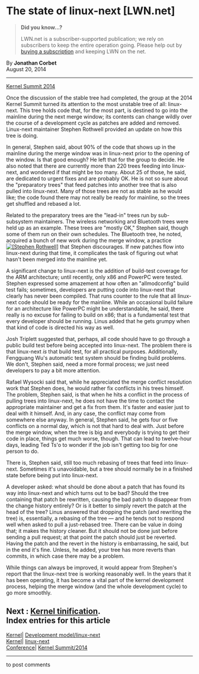 # The state of linux-next [LWN.net]

> **Did you know...?**
> 
> LWN.net is a subscriber-supported publication; we rely on subscribers to keep the entire operation going. Please help out by [buying a subscription](/Promo/nst-nag4/subscribe) and keeping LWN on the net. 

By **Jonathan Corbet**  
August 20, 2014 

* * *

[Kernel Summit 2014](/Articles/KernelSummit2014/)

Once the discussion of the stable tree had completed, the group at the 2014 Kernel Summit turned its attention to the most unstable tree of all: linux-next. This tree holds code that, for the most part, is destined to go into the mainline during the next merge window; its contents can change wildly over the course of a development cycle as patches are added and removed. Linux-next maintainer Stephen Rothwell provided an update on how this tree is doing. 

In general, Stephen said, about 90% of the code that shows up in the mainline during the merge window was in linux-next prior to the opening of the window. Is that good enough? He left that for the group to decide. He also noted that there are currently more than 220 trees feeding into linux-next, and wondered if that might be too many. About 25 of those, he said, are dedicated to urgent fixes and are probably OK. He is not so sure about the "preparatory trees" that feed patches into another tree that is also pulled into linux-next. Many of those trees are not as stable as he would like; the code found there may not really be ready for mainline, so the trees get shuffled and rebased a lot. 

Related to the preparatory trees are the "lead-in" trees run by sub-subsystem maintainers. The wireless networking and Bluetooth trees were held up as an example. These trees are "mostly OK," Stephen said, though some of them run on their own schedules. The Bluetooth tree, he noted, acquired a bunch of new work during the merge window, a practice [![\[Stephen Rothwell\]](https://static.lwn.net/images/conf/2014/ks/StephenRothwell-sm.jpg)](/Articles/608940/) that Stephen discourages. If new patches flow into linux-next during that time, it complicates the task of figuring out what hasn't been merged into the mainline yet. 

A significant change to linux-next is the addition of build-test coverage for the ARM architecture; until recently, only x86 and PowerPC were tested. Stephen expressed some amazement at how often an "allmodconfig" build test fails; sometimes, developers are putting code into linux-next that clearly has never been compiled. That runs counter to the rule that all linux-next code should be ready for the mainline. While an occasional build failure for an architecture like PowerPC might be understandable, he said, there really is no excuse for failing to build on x86; that is a fundamental test that every developer should be running. Linus added that he gets grumpy when that kind of code is directed his way as well. 

Josh Triplett suggested that, perhaps, all code should have to go through a public build test before being accepted into linux-next. The problem there is that linux-next _is_ that build test, for all practical purposes. Additionally, Fengguang Wu's automatic test system should be finding build problems. We don't, Stephen said, need a more formal process; we just need developers to pay a bit more attention. 

Rafael Wysocki said that, while he appreciated the merge conflict resolution work that Stephen does, he would rather fix conflicts in his trees himself. The problem, Stephen said, is that when he hits a conflict in the process of pulling trees into linux-next, he does not have the time to contact the appropriate maintainer and get a fix from them. It's faster and easier just to deal with it himself. And, in any case, the conflict may come from somewhere else anyway. In general, Stephen said, he gets four or five conflicts on a normal day, which is not that hard to deal with. Just before the merge window, when the tree is big and everybody is trying to get their code in place, things get much worse, though. That can lead to twelve-hour days, leading Ted Ts'o to wonder if the job isn't getting too big for one person to do. 

There is, Stephen said, still too much rebasing of trees that feed into linux-next. Sometimes it's unavoidable, but a tree should normally be in a finished state before being put into linux-next. 

A developer asked: what should be done about a patch that has found its way into linux-next and which turns out to be bad? Should the tree containing that patch be rewritten, causing the bad patch to disappear from the change history entirely? Or is it better to simply revert the patch at the head of the tree? Linus answered that dropping the patch (and rewriting the tree) is, essentially, a rebasing of the tree — and he tends not to respond well when asked to pull a just-rebased tree. There can be value in doing that; it makes the history cleaner. But it should not be done just before sending a pull request; at that point the patch should just be reverted. Having the patch and the revert in the history is embarrassing, he said, but in the end it's fine. Unless, he added, your tree has more reverts than commits, in which case there may be a problem. 

While things can always be improved, it would appear from Stephen's report that the linux-next tree is working reasonably well. In the years that it has been operating, it has become a vital part of the kernel development process, helping the merge window (and the whole development cycle) to go more smoothly. 

**Next** : [Kernel tinification](/Articles/608945/).  
Index entries for this article  
---  
[Kernel](/Kernel/Index)| [Development model/linux-next](/Kernel/Index#Development_model-linux-next)  
[Kernel](/Kernel/Index)| [linux-next](/Kernel/Index#linux-next)  
[Conference](/Archives/ConferenceIndex/)| [Kernel Summit/2014](/Archives/ConferenceIndex/#Kernel_Summit-2014)  
  


* * *

to post comments 
